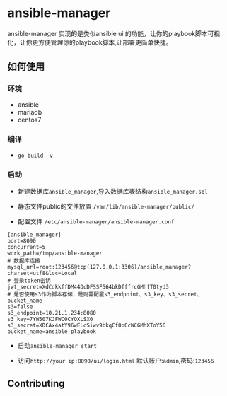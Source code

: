 # ansible-manager
ansible-manager 实现的是类似ansible ui 的功能，让你的playbook脚本可视化，让你更方便管理你的playbook脚本,让部署更简单快捷。

## 如何使用

### 环境

- ansible
- mariadb
- centos7

### 编译

- `go build -v`

### 启动

- 新建数据库`ansible_manager`,导入数据库表结构`ansible_manager.sql`

- 静态文件public的文件放置 `/var/lib/ansible-manager/public/`

- 配置文件 `/etc/ansible-manager/ansible-manager.conf`
```
[ansible_manager]
port=8090
concurrent=5
work_path=/tmp/ansible-manager
# 数据库连接
mysql_url=root:123456@tcp(127.0.0.1:3306)/ansible_manager?charset=utf8&loc=Local
# 登录token密钥
jwt_secret=XdCdkkffDM44DcDFSSF564bkDfffrcGMhfT0tyd3
# 是否使用s3作为脚本存储，是则需配置s3_endpoint、s3_key、s3_secret、bucket_name
s3=false
s3_endpoint=10.21.1.234:8080
s3_key=7YW507KJFWC0CYOXLSX0
s3_secret=XDCAx4atY96wELcSiwv9bkqCf0pCcWCGMhXToY56
bucket_name=ansible-playbook

```

- 启动`ansible-manager start`

- 访问`http://your ip:8090/ui/login.html` 默认账户:`admin`,密码:`123456`


## Contributing